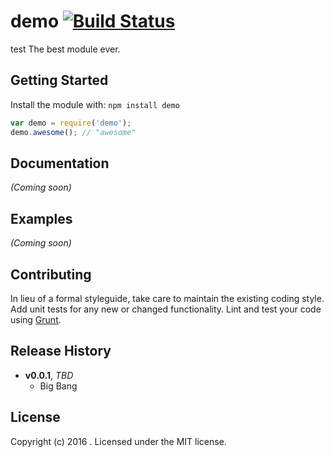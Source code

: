# demo [![Build Status](https://secure.travis-ci.org//demo.png?branch=master)](http://travis-ci.org//demo)
test
The best module ever.

## Getting Started
Install the module with: `npm install demo`

```javascript
var demo = require('demo');
demo.awesome(); // "awesome"
```

## Documentation
_(Coming soon)_

## Examples
_(Coming soon)_

## Contributing
In lieu of a formal styleguide, take care to maintain the existing coding style. Add unit tests for any new or changed functionality. Lint and test your code using [Grunt](http://gruntjs.com/).

## Release History
- **v0.0.1**, *TBD*
    - Big Bang
    
## License
Copyright (c) 2016 . Licensed under the MIT license.

